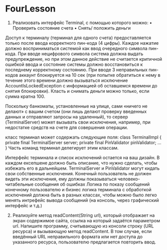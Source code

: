 # FourLesson
1.	Реализовать интерфейс Terminal, c помощью которого можно:
•	Проверить состояние счета
•	Снять/ положить деньги
 
Доступ к терминалу (терминал для одного счета) предоставляется только после ввода корректного пин-кода (4 цифры). Каждое нажатие должно восприниматься системой как ввод очередного символа пин-кода.
При вводе нецифрового символа система должна выдать предупреждение, но при этом данное действие не считается критичной ошибкой ввода и состояние системы должно восстановиться к последнему корректному состоянию.
При вводе 3 неправильных пин-кодов аккаунт блокируется на 10 сек (при попытке обратиться к нему в течение этого времени должно вызываться исключение AccountIsLockedException c информацией об оставшемся времени до снятия блокировки).
Класть и снимать деньги можно только, если сумма кратна 100.
 
Поскольку банкоматы, установленные на улице, сами «ничего не делают» с вашим счетом (они лишь делают проверку введенных данных и отправляют запросы на удаленный), то сервер (TerminalServer) может вызывать свои исключения, например, при недостатке средств на счете для совершения операции. 
 
класс терминал может содержать следующие поля:
class TerminalImpl {
    private final TerminalServer server;
    private final PinValidator pinValidator; 
   ...
}
Часть команд терминал делегирует этим классам.
 
Интерфейс терминала и список исключений остается на ваш дизайн. В каждом ексепшене должно быть описание, что нужно сделать, чтобы избежать его в дальнейшем.
TerminalServer и PinValidator могут кидать свои собственные исключения. Конечный пользователь не должен видеть эти исключения, ему должны показываться человеко-читабельные сообщения об ошибках
Логика по показу сообщений конечному пользователю и бизнес логика терминала с обработкой исключений должна быть в разных классах, чтобы можно было легко менять интрефейс вывода сообщений (на консоль, через графический интерфейс и т.д.)

2.	Реализуйте метод readContent(String url), который отображает на экран
содержимое сайта, ссылка на который задаётся параметром url.
Напишите программу, считывающую из консоли строку (URL ресурса) и вызывающую
метод readContent. В том случае, если введённый URL неправильного формата
или нет доступа до указанного ресурса, пользователю предлагается повторить ввод.
